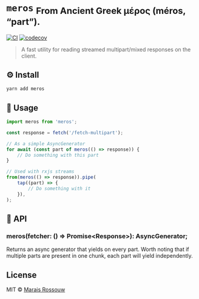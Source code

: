 # `meros` <sub>From Ancient Greek μέρος (méros, “part”).</sub>

[![CI](https://img.shields.io/github/workflow/status/maraisr/meros/CI/main)](https://github.com/maraisr/meros/actions?query=workflow:CI+branch:main)
[![codecov](https://img.shields.io/codecov/c/gh/maraisr/meros/main?token=dAoRt2GoQn)](https://codecov.io/gh/maraisr/meros)

> A fast utility for reading streamed multipart/mixed responses on the client.

## ⚙️ Install

```sh
yarn add meros
```

## 🚀 Usage

```ts
import meros from 'meros';

const response = fetch('/fetch-multipart');

// As a simple AsyncGenerator
for await (const part of meros(() => response)) {
	// Do something with this part
}

// Used with rxjs streams
from(meros(() => response)).pipe(
	tap((part) => {
		// Do something with it
	}),
);
```

## 🔎 API

### meros(fetcher: () => Promise\<Response\>): AsyncGenerator;

Returns an async generator that yields on every part. Worth noting that if
multiple parts are present in one chunk, each part will yield independently.

## License

MIT © [Marais Rossouw](https://marais.io)
